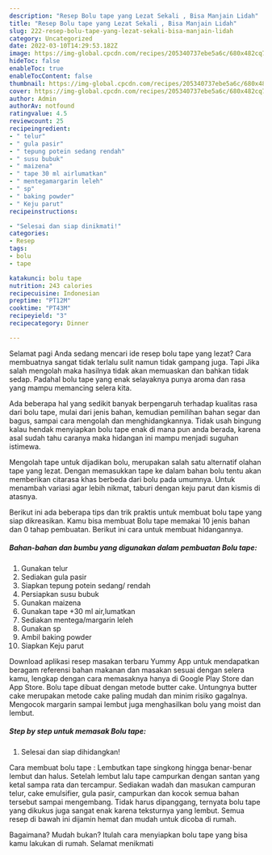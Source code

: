 ```yaml
---
description: "Resep Bolu tape yang Lezat Sekali , Bisa Manjain Lidah"
title: "Resep Bolu tape yang Lezat Sekali , Bisa Manjain Lidah"
slug: 222-resep-bolu-tape-yang-lezat-sekali-bisa-manjain-lidah
category: Uncategorized
date: 2022-03-10T14:29:53.182Z
image: https://img-global.cpcdn.com/recipes/205340737ebe5a6c/680x482cq70/bolu-tape-foto-resep-utama.jpg
hideToc: false
enableToc: true
enableTocContent: false
thumbnail: https://img-global.cpcdn.com/recipes/205340737ebe5a6c/680x482cq70/bolu-tape-foto-resep-utama.jpg
cover: https://img-global.cpcdn.com/recipes/205340737ebe5a6c/680x482cq70/bolu-tape-foto-resep-utama.jpg
author: Admin
authorAv: notfound
ratingvalue: 4.5
reviewcount: 25
recipeingredient:
- " telur"
- " gula pasir"
- " tepung potein sedang rendah"
- " susu bubuk"
- " maizena"
- " tape 30 ml airlumatkan"
- " mentegamargarin leleh"
- " sp"
- " baking powder"
- " Keju parut"
recipeinstructions:

- "Selesai dan siap dinikmati!"
categories:
- Resep
tags:
- bolu
- tape

katakunci: bolu tape 
nutrition: 243 calories
recipecuisine: Indonesian
preptime: "PT12M"
cooktime: "PT43M"
recipeyield: "3"
recipecategory: Dinner

---
```



Selamat pagi Anda sedang mencari ide resep bolu tape yang lezat? Cara membuatnya sangat tidak terlalu sulit namun tidak gampang juga. Tapi Jika salah mengolah maka hasilnya tidak akan memuaskan dan bahkan tidak sedap. Padahal bolu tape yang enak selayaknya punya aroma dan rasa yang mampu memancing selera kita.


Ada beberapa hal yang sedikit banyak berpengaruh terhadap kualitas rasa dari bolu tape, mulai dari jenis bahan, kemudian pemilihan bahan segar dan bagus, sampai cara mengolah dan menghidangkannya. Tidak usah bingung kalau hendak menyiapkan bolu tape enak di mana pun anda berada, karena asal sudah tahu caranya maka hidangan ini mampu menjadi suguhan istimewa.

Mengolah tape untuk dijadikan bolu, merupakan salah satu alternatif olahan tape yang lezat. Dengan memasukkan tape ke dalam bahan bolu tentu akan memberikan citarasa khas berbeda dari bolu pada umumnya. Untuk menambah variasi agar lebih nikmat, taburi dengan keju parut dan kismis di atasnya.


Berikut ini ada beberapa tips dan trik praktis untuk membuat bolu tape yang siap dikreasikan. Kamu bisa membuat Bolu tape memakai 10 jenis bahan dan 0 tahap pembuatan. Berikut ini cara untuk membuat hidangannya.

<!--inarticleads1-->

##### Bahan-bahan dan bumbu yang digunakan dalam pembuatan Bolu tape:

1. Gunakan  telur
1. Sediakan  gula pasir
1. Siapkan  tepung potein sedang/ rendah
1. Persiapkan  susu bubuk
1. Gunakan  maizena
1. Gunakan  tape +30 ml air,lumatkan
1. Sediakan  mentega/margarin leleh
1. Gunakan  sp
1. Ambil  baking powder
1. Siapkan  Keju parut


Download aplikasi resep masakan terbaru Yummy App untuk mendapatkan beragam referensi bahan makanan dan masakan sesuai dengan selera kamu, lengkap dengan cara memasaknya hanya di Google Play Store dan App Store. Bolu tape dibuat dengan metode butter cake. Untungnya butter cake merupakan metode cake paling mudah dan minim risiko gagalnya. Mengocok margarin sampai lembut juga menghasilkan bolu yang moist dan lembut. 

<!--inarticleads2-->

##### Step by step untuk memasak Bolu tape:


1. Selesai dan siap dihidangkan!

Cara membuat bolu tape : Lembutkan tape singkong hingga benar-benar lembut dan halus. Setelah lembut lalu tape campurkan dengan santan yang ketal sampa rata dan tercampur. Sediakan wadah dan masukan campuran telur, cake emulsifier, gula pasir, campurkan dan kocok semua bahan tersebut sampai mengembang. Tidak harus dipanggang, ternyata bolu tape yang dikukus juga sangat enak karena teksturnya yang lembut. Semua resep di bawah ini dijamin hemat dan mudah untuk dicoba di rumah. 

Bagaimana? Mudah bukan? Itulah cara menyiapkan bolu tape yang bisa kamu lakukan di rumah. Selamat menikmati
